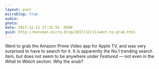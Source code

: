 ```yaml
---
layout: post
microblog: true
audio: 
photo: 
date: 2017-12-11 17:31:55 -0500
guid: http://muncman.micro.blog/2017/12/11/went-to-grab.html
---
```

Went to grab the Amazon Prime Video app for Apple TV, and was very surprised to have to search for it. It is apparently the No.1 trending search item, but does not seem to be anywhere under _Featured_ — not even in the _What to Watch_ section. Why the snub? 
